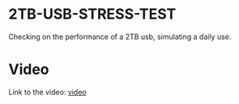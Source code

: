 # 2TB-USB-STRESS-TEST
Checking on the performance of a 2TB usb, simulating a daily use.

# Video

Link to the video: [video](https://youtu.be/hWUSXKN58sI)
